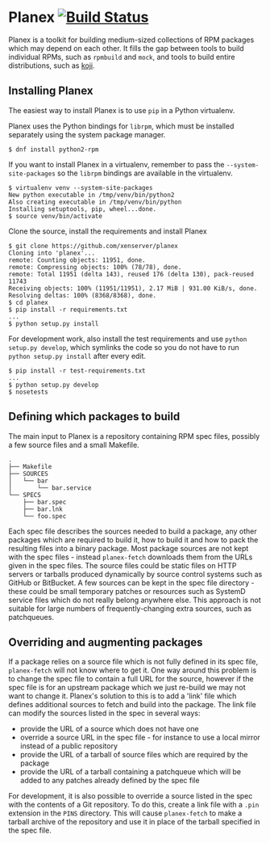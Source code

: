 # Planex [![Build Status](https://travis-ci.org/xenserver/planex.svg?branch=master)](https://travis-ci.org/xenserver/planex)

Planex is a toolkit for building medium-sized collections of RPM packages which may depend on each other.
It fills the gap between tools to build individual RPMs, such as `rpmbuild` and `mock`, and tools to build entire distributions, such as [koji](https://fedoraproject.org/wiki/Koji).

## Installing Planex 

The easiest way to install Planex is to use `pip` in a Python virtualenv.

Planex uses the Python bindings for `librpm`, which must be installed separately using the system package manager.
```
$ dnf install python2-rpm
```

If you want to install Planex in a virtualenv, remember to pass the `--system-site-packages` so the `librpm` bindings are available in the virtualenv.

```
$ virtualenv venv --system-site-packages
New python executable in /tmp/venv/bin/python2
Also creating executable in /tmp/venv/bin/python
Installing setuptools, pip, wheel...done.
$ source venv/bin/activate
```

Clone the source, install the requirements and install Planex
```
$ git clone https://github.com/xenserver/planex
Cloning into 'planex'...
remote: Counting objects: 11951, done.
remote: Compressing objects: 100% (78/78), done.
remote: Total 11951 (delta 143), reused 176 (delta 130), pack-reused 11743
Receiving objects: 100% (11951/11951), 2.17 MiB | 931.00 KiB/s, done.
Resolving deltas: 100% (8368/8368), done.
$ cd planex
$ pip install -r requirements.txt
...
$ python setup.py install
```

For development work, also install the test requirements and use `python setup.py develop`, which symlinks the code so you do not have to run `python setup.py install` after every edit.
```
$ pip install -r test-requirements.txt
...
$ python setup.py develop
$ nosetests
```

## Defining which packages to build

The main input to Planex is a repository containing RPM spec files, possibly a few source files and a small Makefile.
```
.
├── Makefile
├── SOURCES
│   └── bar
│       └── bar.service
└── SPECS
    ├── bar.spec
    ├── bar.lnk
    └── foo.spec
```

Each spec file describes the sources needed to build a package, any other packages which are required to build it, how to build it and how to pack the resulting files into a binary package.
Most package sources are not kept with the spec files - instead `planex-fetch` downloads them from the URLs given in the spec files.
The source files could be static files on HTTP servers or tarballs produced dynamically by source control systems such as GitHub or BitBucket.
A few sources can be kept in the spec file directory - these could be small temporary patches or resources such as SystemD service files which do not really belong anywhere else.
This approach is not suitable for large numbers of frequently-changing extra sources, such as patchqueues.


## Overriding and augmenting packages

If a package relies on a source file which is not fully defined in its spec file, `planex-fetch` will not know where to get it.
One way around this problem is to change the spec file to contain a full URL for the source, however if the spec file is for an upstream package which we just re-build we may not want to change it.
Planex's solution to this is to add a 'link' file which defines additional sources to fetch and build into the package.
The link file can modify the sources listed in the spec in several ways:

   * provide the URL of a source which does not have one
   * override a source URL in the spec file - for instance to use a local mirror instead of a public repository
   * provide the URL of a tarball of source files which are required by the package
   * provide the URL of a tarball containing a patchqueue which will be added to any patches already defined by the spec file

For development, it is also possible to override a source listed in the spec with the contents of a Git repository.
To do this, create a link file with a `.pin` extension in the `PINS` directory.
This will cause `planex-fetch` to make a tarball archive of the repository and use it in place of the tarball specified in the spec file.
